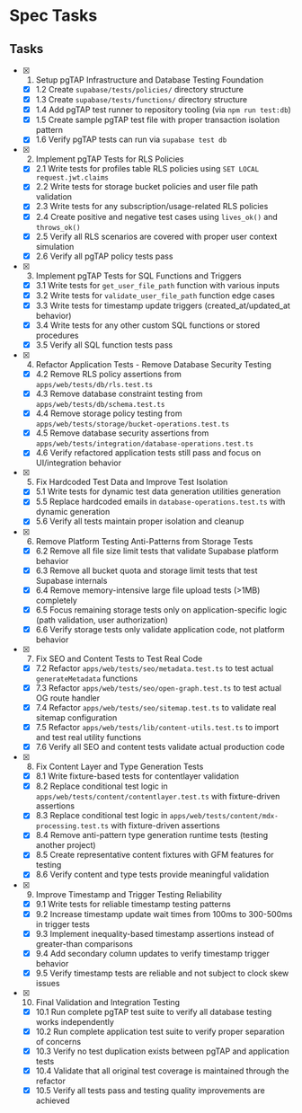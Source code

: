 # Spec Tasks

## Tasks

- [x]
  1. Setup pgTAP Infrastructure and Database Testing Foundation
  - [x] 1.2 Create `supabase/tests/policies/` directory structure
  - [x] 1.3 Create `supabase/tests/functions/` directory structure
  - [x] 1.4 Add pgTAP test runner to repository tooling (via `npm run test:db`)
  - [x] 1.5 Create sample pgTAP test file with proper transaction isolation pattern
  - [x] 1.6 Verify pgTAP tests can run via `supabase test db`

- [x] 2. Implement pgTAP Tests for RLS Policies
  - [x] 2.1 Write tests for profiles table RLS policies using `SET LOCAL request.jwt.claims`
  - [x] 2.2 Write tests for storage bucket policies and user file path validation
  - [x] 2.3 Write tests for any subscription/usage-related RLS policies
  - [x] 2.4 Create positive and negative test cases using `lives_ok()` and `throws_ok()`
  - [x] 2.5 Verify all RLS scenarios are covered with proper user context simulation
  - [x] 2.6 Verify all pgTAP policy tests pass

- [x] 3. Implement pgTAP Tests for SQL Functions and Triggers
  - [x] 3.1 Write tests for `get_user_file_path` function with various inputs
  - [x] 3.2 Write tests for `validate_user_file_path` function edge cases
  - [x] 3.3 Write tests for timestamp update triggers (created_at/updated_at behavior)
  - [x] 3.4 Write tests for any other custom SQL functions or stored procedures
  - [x] 3.5 Verify all SQL function tests pass

- [x] 4. Refactor Application Tests - Remove Database Security Testing
  - [x] 4.2 Remove RLS policy assertions from `apps/web/tests/db/rls.test.ts`
  - [x] 4.3 Remove database constraint testing from `apps/web/tests/db/schema.test.ts`
  - [x] 4.4 Remove storage policy testing from `apps/web/tests/storage/bucket-operations.test.ts`
  - [x] 4.5 Remove database security assertions from
        `apps/web/tests/integration/database-operations.test.ts`
  - [x] 4.6 Verify refactored application tests still pass and focus on UI/integration behavior

- [x] 5. Fix Hardcoded Test Data and Improve Test Isolation
  - [x] 5.1 Write tests for dynamic test data generation utilities generation
  - [x] 5.5 Replace hardcoded emails in `database-operations.test.ts` with dynamic generation
  - [x] 5.6 Verify all tests maintain proper isolation and cleanup

- [x] 6. Remove Platform Testing Anti-Patterns from Storage Tests
  - [x] 6.2 Remove all file size limit tests that validate Supabase platform behavior
  - [x] 6.3 Remove all bucket quota and storage limit tests that test Supabase internals
  - [x] 6.4 Remove memory-intensive large file upload tests (>1MB) completely
  - [x] 6.5 Focus remaining storage tests only on application-specific logic (path validation, user
        authorization)
  - [x] 6.6 Verify storage tests only validate application code, not platform behavior

- [x] 7. Fix SEO and Content Tests to Test Real Code
  - [x] 7.2 Refactor `apps/web/tests/seo/metadata.test.ts` to test actual `generateMetadata`
        functions
  - [x] 7.3 Refactor `apps/web/tests/seo/open-graph.test.ts` to test actual OG route handler
  - [x] 7.4 Refactor `apps/web/tests/seo/sitemap.test.ts` to validate real sitemap configuration
  - [x] 7.5 Refactor `apps/web/tests/lib/content-utils.test.ts` to import and test real utility
        functions
  - [x] 7.6 Verify all SEO and content tests validate actual production code

- [x] 8. Fix Content Layer and Type Generation Tests
  - [x] 8.1 Write fixture-based tests for contentlayer validation
  - [x] 8.2 Replace conditional test logic in `apps/web/tests/content/contentlayer.test.ts` with
        fixture-driven assertions
  - [x] 8.3 Replace conditional test logic in `apps/web/tests/content/mdx-processing.test.ts` with
        fixture-driven assertions
  - [x] 8.4 Remove anti-pattern type generation runtime tests (testing another project)
  - [x] 8.5 Create representative content fixtures with GFM features for testing
  - [x] 8.6 Verify content and type tests provide meaningful validation

- [x] 9. Improve Timestamp and Trigger Testing Reliability
  - [x] 9.1 Write tests for reliable timestamp testing patterns
  - [x] 9.2 Increase timestamp update wait times from 100ms to 300-500ms in trigger tests
  - [x] 9.3 Implement inequality-based timestamp assertions instead of greater-than comparisons
  - [x] 9.4 Add secondary column updates to verify timestamp trigger behavior
  - [x] 9.5 Verify timestamp tests are reliable and not subject to clock skew issues

- [x] 10. Final Validation and Integration Testing
  - [x] 10.1 Run complete pgTAP test suite to verify all database testing works independently
  - [x] 10.2 Run complete application test suite to verify proper separation of concerns
  - [x] 10.3 Verify no test duplication exists between pgTAP and application tests
  - [x] 10.4 Validate that all original test coverage is maintained through the refactor
  - [x] 10.5 Verify all tests pass and testing quality improvements are achieved

